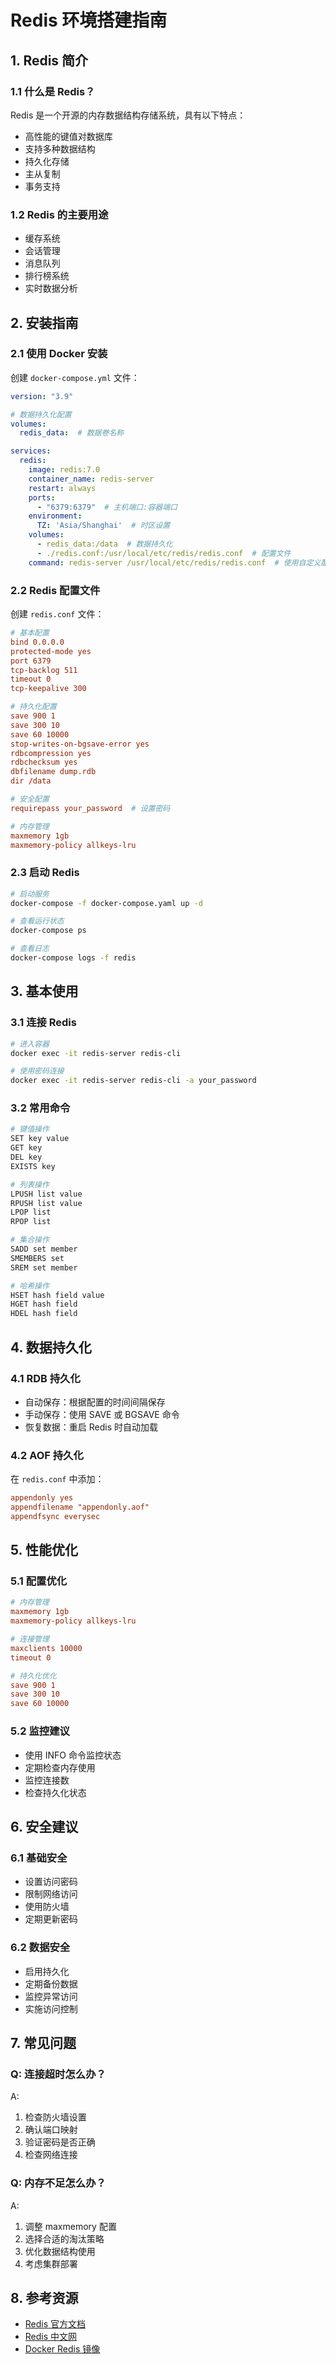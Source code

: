 # Redis 环境搭建指南

## 1. Redis 简介

### 1.1 什么是 Redis？

Redis 是一个开源的内存数据结构存储系统，具有以下特点：

- 高性能的键值对数据库
- 支持多种数据结构
- 持久化存储
- 主从复制
- 事务支持

### 1.2 Redis 的主要用途

- 缓存系统
- 会话管理
- 消息队列
- 排行榜系统
- 实时数据分析

## 2. 安装指南

### 2.1 使用 Docker 安装

创建 `docker-compose.yml` 文件：

```yaml
version: "3.9"

# 数据持久化配置
volumes:
  redis_data:  # 数据卷名称

services:
  redis:
    image: redis:7.0
    container_name: redis-server
    restart: always
    ports:
      - "6379:6379"  # 主机端口:容器端口
    environment:
      TZ: 'Asia/Shanghai'  # 时区设置
    volumes:
      - redis_data:/data  # 数据持久化
      - ./redis.conf:/usr/local/etc/redis/redis.conf  # 配置文件
    command: redis-server /usr/local/etc/redis/redis.conf  # 使用自定义配置
```

### 2.2 Redis 配置文件

创建 `redis.conf` 文件：

```conf
# 基本配置
bind 0.0.0.0
protected-mode yes
port 6379
tcp-backlog 511
timeout 0
tcp-keepalive 300

# 持久化配置
save 900 1
save 300 10
save 60 10000
stop-writes-on-bgsave-error yes
rdbcompression yes
rdbchecksum yes
dbfilename dump.rdb
dir /data

# 安全配置
requirepass your_password  # 设置密码

# 内存管理
maxmemory 1gb
maxmemory-policy allkeys-lru
```

### 2.3 启动 Redis

```bash
# 启动服务
docker-compose -f docker-compose.yaml up -d

# 查看运行状态
docker-compose ps

# 查看日志
docker-compose logs -f redis
```

## 3. 基本使用

### 3.1 连接 Redis

```bash
# 进入容器
docker exec -it redis-server redis-cli

# 使用密码连接
docker exec -it redis-server redis-cli -a your_password
```

### 3.2 常用命令

```bash
# 键值操作
SET key value
GET key
DEL key
EXISTS key

# 列表操作
LPUSH list value
RPUSH list value
LPOP list
RPOP list

# 集合操作
SADD set member
SMEMBERS set
SREM set member

# 哈希操作
HSET hash field value
HGET hash field
HDEL hash field
```

## 4. 数据持久化

### 4.1 RDB 持久化

- 自动保存：根据配置的时间间隔保存
- 手动保存：使用 SAVE 或 BGSAVE 命令
- 恢复数据：重启 Redis 时自动加载

### 4.2 AOF 持久化

在 `redis.conf` 中添加：

```conf
appendonly yes
appendfilename "appendonly.aof"
appendfsync everysec
```

## 5. 性能优化

### 5.1 配置优化

```conf
# 内存管理
maxmemory 1gb
maxmemory-policy allkeys-lru

# 连接管理
maxclients 10000
timeout 0

# 持久化优化
save 900 1
save 300 10
save 60 10000
```

### 5.2 监控建议

- 使用 INFO 命令监控状态
- 定期检查内存使用
- 监控连接数
- 检查持久化状态

## 6. 安全建议

### 6.1 基础安全

- 设置访问密码
- 限制网络访问
- 使用防火墙
- 定期更新密码

### 6.2 数据安全

- 启用持久化
- 定期备份数据
- 监控异常访问
- 实施访问控制

## 7. 常见问题

### Q: 连接超时怎么办？

A:

1. 检查防火墙设置
2. 确认端口映射
3. 验证密码是否正确
4. 检查网络连接

### Q: 内存不足怎么办？

A:

1. 调整 maxmemory 配置
2. 选择合适的淘汰策略
3. 优化数据结构使用
4. 考虑集群部署

## 8. 参考资源

- [Redis 官方文档](https://redis.io/documentation)
- [Redis 中文网](http://www.redis.cn/)
- [Docker Redis 镜像](https://hub.docker.com/_/redis)

